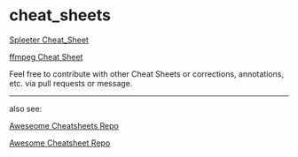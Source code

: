 # cheat_sheets

[Spleeter Cheat_Sheet](https://github.com/tob-har/cheat_sheets/blob/master/Spleeter_cheetsheat.md)

[ffmpeg Cheat Sheet](https://github.com/tob-har/cheat_sheets/blob/master/ffmpeg_Cheatsheet.md)

Feel free to contribute with other Cheat Sheets or corrections, annotations, etc. via pull requests or message.

---

also see:

[Aweseome Cheatsheets Repo](https://github.com/LeCoupa/awesome-cheatsheets)

[Awesome Cheatsheet Repo](https://github.com/detailyang/awesome-cheatsheet)

